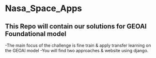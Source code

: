 # Nasa_Space_Apps
## This Repo will contain our solutions for GEOAI Foundational model 
-The main focus of the challenge is fine train & apply transfer learning on the GEOAI model
-You will find two approaches & website using django.
